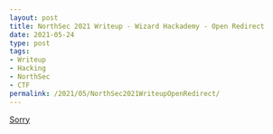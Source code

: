```yaml
---
layout: post
title: NorthSec 2021 Writeup - Wizard Hackademy - Open Redirect
date: 2021-05-24
type: post
tags:
- Writeup
- Hacking
- NorthSec
- CTF
permalink: /2021/05/NorthSec2021WriteupOpenRedirect/
---
```



[Sorry](https://www.youtube.com/watch?v=dQw4w9WgXcQ&themeRefresh=1)